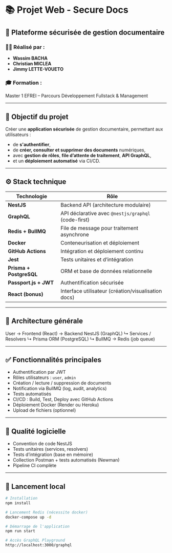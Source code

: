 # 📚 Projet Web - Secure Docs

## 🔐 Plateforme sécurisée de gestion documentaire

### 👨‍💻 Réalisé par :
- **Wassim BACHA**
- **Christian MICLEA**
- **Jimmy LETTE-VOUETO**

### 🎓 Formation :
Master 1 EFREI – Parcours Développement Fullstack & Management

---

## 📌 Objectif du projet

Créer une **application sécurisée** de gestion documentaire, permettant aux utilisateurs :
- de **s'authentifier**,
- de **créer, consulter et supprimer des documents** numériques,
- avec **gestion de rôles**, **file d’attente de traitement**, **API GraphQL**,
- et un **déploiement automatisé** via CI/CD.

---

## ⚙️ Stack technique

| Technologie         | Rôle                                                 |
|---------------------|------------------------------------------------------|
| **NestJS**          | Backend API (architecture modulaire)                |
| **GraphQL**         | API déclarative avec `@nestjs/graphql` (code-first) |
| **Redis + BullMQ**  | File de message pour traitement asynchrone          |
| **Docker**          | Conteneurisation et déploiement                     |
| **GitHub Actions**  | Intégration et déploiement continu                  |
| **Jest**            | Tests unitaires et d’intégration                    |
| **Prisma + PostgreSQL** | ORM et base de données relationnelle            |
| **Passport.js + JWT** | Authentification sécurisée                        |
| **React (bonus)**   | Interface utilisateur (création/visualisation docs) |

---

## 🧠 Architecture générale

User → Frontend (React)
→ Backend NestJS (GraphQL)
↳ Services / Resolvers
↳ Prisma ORM (PostgreSQL)
↳ BullMQ → Redis (job queue)


---

## ✅ Fonctionnalités principales

- Authentification par JWT
- Rôles utilisateurs : `user`, `admin`
- Création / lecture / suppression de documents
- Notification via BullMQ (log, audit, analytics)
- Tests automatisés
- CI/CD : Build, Test, Deploy avec GitHub Actions
- Déploiement Docker (Render ou Heroku)
- Upload de fichiers (optionnel)

---

## 🧪 Qualité logicielle

- Convention de code NestJS
- Tests unitaires (services, resolvers)
- Tests d’intégration (base en mémoire)
- Collection Postman + tests automatisés (Newman)
- Pipeline CI complète

---

## 🚀 Lancement local

```bash
# Installation
npm install

# Lancement Redis (nécessite docker)
docker-compose up -d

# Démarrage de l'application
npm run start

# Accès GraphQL Playground
http://localhost:3000/graphql
```
